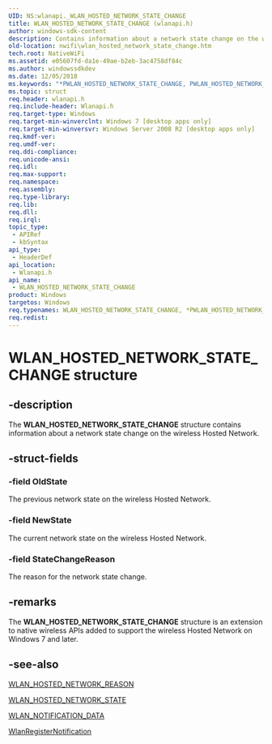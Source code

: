 ```yaml
---
UID: NS:wlanapi._WLAN_HOSTED_NETWORK_STATE_CHANGE
title: WLAN_HOSTED_NETWORK_STATE_CHANGE (wlanapi.h)
author: windows-sdk-content
description: Contains information about a network state change on the wireless Hosted Network.
old-location: nwifi\wlan_hosted_network_state_change.htm
tech.root: NativeWiFi
ms.assetid: e05607fd-da1e-49ae-b2eb-3ac4758df84c
ms.author: windowssdkdev
ms.date: 12/05/2018
ms.keywords: "*PWLAN_HOSTED_NETWORK_STATE_CHANGE, PWLAN_HOSTED_NETWORK_STATE_CHANGE, PWLAN_HOSTED_NETWORK_STATE_CHANGE structure pointer [NativeWIFI], WLAN_HOSTED_NETWORK_STATE_CHANGE, WLAN_HOSTED_NETWORK_STATE_CHANGE structure [NativeWIFI], nwifi.wlan_hosted_network_state_change, wlanapi/PWLAN_HOSTED_NETWORK_STATE_CHANGE, wlanapi/WLAN_HOSTED_NETWORK_STATE_CHANGE"
ms.topic: struct
req.header: wlanapi.h
req.include-header: Wlanapi.h
req.target-type: Windows
req.target-min-winverclnt: Windows 7 [desktop apps only]
req.target-min-winversvr: Windows Server 2008 R2 [desktop apps only]
req.kmdf-ver: 
req.umdf-ver: 
req.ddi-compliance: 
req.unicode-ansi: 
req.idl: 
req.max-support: 
req.namespace: 
req.assembly: 
req.type-library: 
req.lib: 
req.dll: 
req.irql: 
topic_type:
 - APIRef
 - kbSyntax
api_type:
 - HeaderDef
api_location:
 - Wlanapi.h
api_name:
 - WLAN_HOSTED_NETWORK_STATE_CHANGE
product: Windows
targetos: Windows
req.typenames: WLAN_HOSTED_NETWORK_STATE_CHANGE, *PWLAN_HOSTED_NETWORK_STATE_CHANGE
req.redist: 
---
```


# WLAN_HOSTED_NETWORK_STATE_CHANGE structure


## -description


The <b>WLAN_HOSTED_NETWORK_STATE_CHANGE</b> structure contains information about a network state change on the wireless Hosted Network.


## -struct-fields




### -field OldState

The previous network state on the wireless Hosted Network.


### -field NewState

The current network state on the wireless Hosted Network.


### -field StateChangeReason

The reason for the network state change.


## -remarks



The <b>WLAN_HOSTED_NETWORK_STATE_CHANGE</b> structure is an extension to native wireless APIs added to support the wireless Hosted Network on Windows 7 and  later.  




## -see-also




<a href="https://msdn.microsoft.com/affca9ab-fcd4-474d-993c-f6bb6b1f967c">WLAN_HOSTED_NETWORK_REASON</a>



<a href="https://msdn.microsoft.com/4c845df3-6bc8-4e09-ac01-6c9180d43b16">WLAN_HOSTED_NETWORK_STATE</a>



<a href="https://msdn.microsoft.com/58589825-407c-4635-a2ea-20695b63ec2c">WLAN_NOTIFICATION_DATA</a>



<a href="https://msdn.microsoft.com/e24810da-ed3b-41c4-b7b1-290b01e26cd5">WlanRegisterNotification</a>
 

 

